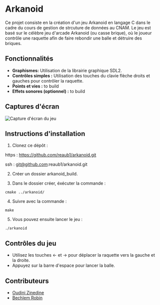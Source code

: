 # Arkanoid

Ce projet consiste en la création d'un jeu Arkanoid en langage C dans le cadre du cours de gestion de strcuture de données au CNAM. Le jeu est basé sur le célèbre jeu d'arcade Arkanoid (ou casse brique), où le joueur contrôle une raquette afin de faire rebondir une balle et détruire des briques. 

## Fonctionnalités

- **Graphismes:** Utilisation de la librairie graphique SDL2.
- **Contrôles simples :** Utilisation des touches du clavie flèche droits et gauches pour contrôler la raquette.
- **Points et vies :** to build
- **Effets sonores (optionnel) :** to build

## Captures d'écran

![Capture d'écran du jeu]()

## Instructions d'installation

1. Clonez ce dépôt :

https : https://github.com/reaub1/arkanoid.git

ssh : git@github.com:reaub1/arkanoid.git


2. Créer un dossier arkanoid_build.

3. Dans le dossier créer, éxécuter la commande : 
```shell
cmake ../arkanoid/
```

4. Suivre avec la commande : 
```shell
make
```

5. Vous pouvez ensuite lancer le jeu :
```shell
./arkanoid
```

## Contrôles du jeu

- Utilisez les touches ← et → pour déplacer la raquette vers la gauche et la droite.
- Appuyez sur la barre d'espace pour lancer la balle.

## Contributeurs

- [Oudini Zinedine](https://github.com/zinedineGIT)
- [Bechlem Robin](https://github.com/reaub1)
